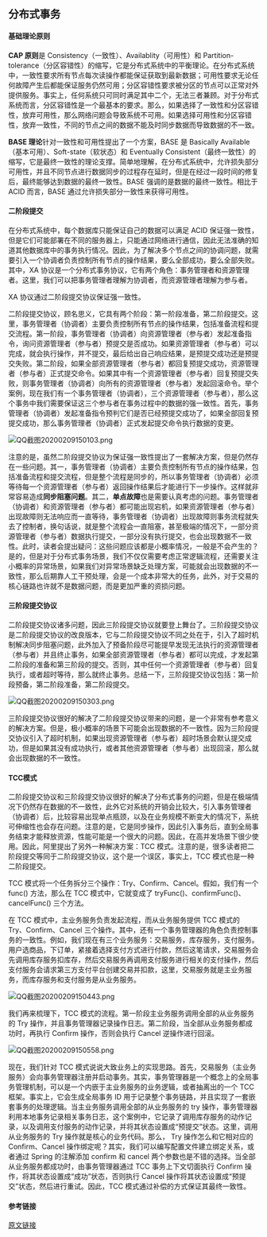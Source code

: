 ## 分布式事务

#### 基础理论原则

**CAP 原则**是 Consistency（一致性）、Availablity（可用性）和 Partition-tolerance（分区容错性）的缩写，它是分布式系统中的平衡理论。在分布式系统中，一致性要求所有节点每次读操作都能保证获取到最新数据；可用性要求无论任何故障产生后都能保证服务仍然可用；分区容错性要求被分区的节点可以正常对外提供服务。事实上，任何系统只可同时满足其中二个，无法三者兼顾。对于分布式系统而言，分区容错性是一个最基本的要求。那么，如果选择了一致性和分区容错性，放弃可用性，那么网络问题会导致系统不可用。如果选择可用性和分区容错性，放弃一致性，不同的节点之间的数据不能及时同步数据而导致数据的不一致。



**BASE 理论**针对一致性和可用性提出了一个方案，BASE 是 Basically Available（基本可用）、Soft-state（软状态）和 Eventually Consistent（最终一致性）的缩写，它是最终一致性的理论支撑。简单地理解，在分布式系统中，允许损失部分可用性，并且不同节点进行数据同步的过程存在延时，但是在经过一段时间的修复后，最终能够达到数据的最终一致性。BASE 强调的是数据的最终一致性。相比于 ACID 而言，BASE 通过允许损失部分一致性来获得可用性。



#### 二阶段提交

在分布式系统中，每个数据库只能保证自己的数据可以满足 ACID 保证强一致性，但是它们可能部署在不同的服务器上，只能通过网络进行通信，因此无法准确的知道其他数据库中的事务执行情况。因此，为了解决多个节点之间的协调问题，就需要引入一个协调者负责控制所有节点的操作结果，要么全部成功，要么全部失败。其中，XA 协议是一个分布式事务协议，它有两个角色：事务管理者和资源管理者。这里，我们可以把事务管理者理解为协调者，而资源管理者理解为参与者。

XA 协议通过二阶段提交协议保证强一致性。

二阶段提交协议，顾名思义，它具有两个阶段：第一阶段准备，第二阶段提交。这里，事务管理者（协调者）主要负责控制所有节点的操作结果，包括准备流程和提交流程。第一阶段，事务管理者（协调者）向资源管理者（参与者）发起准备指令，询问资源管理者（参与者）预提交是否成功。如果资源管理者（参与者）可以完成，就会执行操作，并不提交，最后给出自己响应结果，是预提交成功还是预提交失败。第二阶段，如果全部资源管理者（参与者）都回复预提交成功，资源管理者（参与者）正式提交命令。如果其中有一个资源管理者（参与者）回复预提交失败，则事务管理者（协调者）向所有的资源管理者（参与者）发起回滚命令。举个案例，现在我们有一个事务管理者（协调者），三个资源管理者（参与者），那么这个事务中我们需要保证这三个参与者在事务过程中的数据的强一致性。首先，事务管理者（协调者）发起准备指令预判它们是否已经预提交成功了，如果全部回复预提交成功，那么事务管理者（协调者）正式发起提交命令执行数据的变更。

![QQ截图20200209150103.png](http://ww1.sinaimg.cn/large/8bb38904gy1gbq5sk0eojj20u60tt437.jpg)

注意的是，虽然二阶段提交协议为保证强一致性提出了一套解决方案，但是仍然存在一些问题。其一，事务管理者（协调者）主要负责控制所有节点的操作结果，包括准备流程和提交流程，但是整个流程是同步的，所以事务管理者（协调者）必须等待每一个资源管理者（参与者）返回操作结果后才能进行下一步操作。这样就非常容易造成**同步阻塞问题**。其二，**单点故障**也是需要认真考虑的问题。事务管理者（协调者）和资源管理者（参与者）都可能出现宕机，如果资源管理者（参与者）出现故障则无法响应而一直等待，事务管理者（协调者）出现故障则事务流程就失去了控制者，换句话说，就是整个流程会一直阻塞，甚至极端的情况下，一部分资源管理者（参与者）数据执行提交，一部分没有执行提交，也会出现数据不一致性。此时，读者会提出疑问：这些问题应该都是小概率情况，一般是不会产生的？是的，但是对于分布式事务场景，我们不仅仅需要考虑正常逻辑流程，还需要关注小概率的异常场景，如果我们对异常场景缺乏处理方案，可能就会出现数据的不一致性，那么后期靠人工干预处理，会是一个成本非常大的任务，此外，对于交易的核心链路也许就不是数据问题，而是更加严重的资损问题。

#### 三阶段提交协议

二阶段提交协议诸多问题，因此三阶段提交协议就要登上舞台了。三阶段提交协议是二阶段提交协议的改良版本，它与二阶段提交协议不同之处在于，引入了超时机制解决同步阻塞问题，此外加入了预备阶段尽可能提早发现无法执行的资源管理者（参与者）并且终止事务，如果全部资源管理者（参与者）都可以完成，才发起第二阶段的准备和第三阶段的提交。否则，其中任何一个资源管理者（参与者）回复执行，或者超时等待，那么就终止事务。总结一下，三阶段提交协议包括：第一阶段预备，第二阶段准备，第二阶段提交。

![QQ截图20200209150303.png](http://ww1.sinaimg.cn/large/8bb38904gy1gbq5ukg1vfj20u00u0gpx.jpg)  

三阶段提交协议很好的解决了二阶段提交协议带来的问题，是一个非常有参考意义的解决方案。但是，极小概率的场景下可能会出现数据的不一致性。因为三阶段提交协议引入了超时机制，如果出现资源管理者（参与者）超时场景会默认提交成功，但是如果其没有成功执行，或者其他资源管理者（参与者）出现回滚，那么就会出现数据的不一致性。

#### TCC模式

二阶段提交协议和三阶段提交协议很好的解决了分布式事务的问题，但是在极端情况下仍然存在数据的不一致性，此外它对系统的开销会比较大，引入事务管理者（协调者）后，比较容易出现单点瓶颈，以及在业务规模不断变大的情况下，系统可伸缩性也会存在问题。注意的是，它是同步操作，因此引入事务后，直到全局事务结束才能释放资源，性能可能是一个很大的问题。因此，在高并发场景下很少使用。因此，阿里提出了另外一种解决方案：TCC 模式。注意的是，很多读者把二阶段提交等同于二阶段提交协议，这个是一个误区，事实上，TCC 模式也是一种二阶段提交。

TCC 模式将一个任务拆分三个操作：Try、Confirm、Cancel。假如，我们有一个 func() 方法，那么在 TCC 模式中，它就变成了 tryFunc()、confirmFunc()、cancelFunc() 三个方法。


  在 TCC 模式中，主业务服务负责发起流程，而从业务服务提供 TCC 模式的 Try、Confirm、Cancel 三个操作。其中，还有一个事务管理器的角色负责控制事务的一致性。例如，我们现在有三个业务服务：交易服务，库存服务，支付服务。用户选商品，下订单，紧接着选择支付方式进行付款，然后这笔请求，交易服务会先调用库存服务扣库存，然后交易服务再调用支付服务进行相关的支付操作，然后支付服务会请求第三方支付平台创建交易并扣款，这里，交易服务就是主业务服务，而库存服务和支付服务是从业务服务。

![QQ截图20200209150443.png](http://ww1.sinaimg.cn/large/8bb38904gy1gbq5we20i5j20tx0dzmyk.jpg)

我们再来梳理下，TCC 模式的流程。第一阶段主业务服务调用全部的从业务服务的 Try 操作，并且事务管理器记录操作日志。第二阶段，当全部从业务服务都成功时，再执行 Confirm 操作，否则会执行 Cancel 逆操作进行回滚。

![QQ截图20200209150558.png](http://ww1.sinaimg.cn/large/8bb38904gy1gbq5xkcgzij20u00qntce.jpg)

现在，我们针对 TCC 模式说说大致业务上的实现思路。首先，交易服务（主业务服务）会向事务管理器注册并启动事务。其实，事务管理器是一个概念上的全局事务管理机制，可以是一个内嵌于主业务服务的业务逻辑，或者抽离出的一个 TCC 框架。事实上，它会生成全局事务 ID 用于记录整个事务链路，并且实现了一套嵌套事务的处理逻辑。当主业务服务调用全部的从业务服务的 try 操作，事务管理器利用本地事务记录相关事务日志，这个案例中，它记录了调用库存服务的动作记录，以及调用支付服务的动作记录，并将其状态设置成“预提交”状态。这里，调用从业务服务的 Try 操作就是核心的业务代码。那么， Try 操作怎么和它相对应的 Confirm、Cancel 操作绑定呢？其实，我们可以编写配置文件建立绑定关系，或者通过 Spring 的注解添加 confirm 和 cancel 两个参数也是不错的选择。当全部从业务服务都成功时，由事务管理器通过 TCC 事务上下文切面执行 Confirm 操作，将其状态设置成“成功”状态，否则执行 Cancel 操作将其状态设置成“预提交”状态，然后进行重试。因此，TCC 模式通过补偿的方式保证其最终一致性。

#### 参考链接

[原文链接](https://mp.weixin.qq.com/s?__biz=MzU0MzQ5MDA0Mw==&mid=2247489048&idx=1&sn=5915386e5e42fe72ad5aa63877acea7e&chksm=fb0bfc8ccc7c759afe71dde287bdf13a7f4992d96027f6a6a25d474ffc802a36e4ec66019dd6&mpshare=1&scene=23&srcid=&sharer_sharetime=1581223650907&sharer_shareid=a180a003122b919a266520b9509256bd#rd)